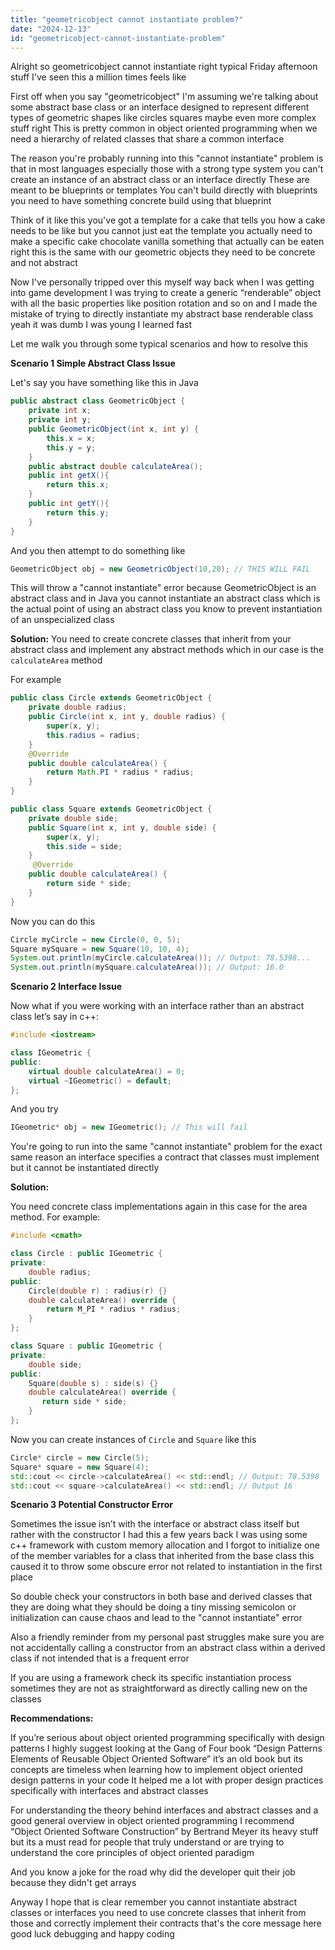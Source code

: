 ```yaml
---
title: "geometricobject cannot instantiate problem?"
date: "2024-12-13"
id: "geometricobject-cannot-instantiate-problem"
---
```


Alright so geometricobject cannot instantiate right typical Friday afternoon stuff I've seen this a million times feels like

First off when you say "geometricobject" I'm assuming we're talking about some abstract base class or an interface designed to represent different types of geometric shapes like circles squares maybe even more complex stuff right This is pretty common in object oriented programming when we need a hierarchy of related classes that share a common interface

The reason you're probably running into this "cannot instantiate" problem is that in most languages especially those with a strong type system you can't create an instance of an abstract class or an interface directly These are meant to be blueprints or templates You can't build directly with blueprints you need to have something concrete build using that blueprint

Think of it like this you've got a template for a cake that tells you how a cake needs to be like but you cannot just eat the template you actually need to make a specific cake chocolate vanilla something that actually can be eaten right this is the same with our geometric objects they need to be concrete and not abstract

Now I've personally tripped over this myself way back when I was getting into game development I was trying to create a generic “renderable” object with all the basic properties like position rotation and so on and I made the mistake of trying to directly instantiate my abstract base renderable class yeah it was dumb I was young I learned fast

Let me walk you through some typical scenarios and how to resolve this

**Scenario 1 Simple Abstract Class Issue**

Let's say you have something like this in Java

```java
public abstract class GeometricObject {
    private int x;
    private int y;
    public GeometricObject(int x, int y) {
        this.x = x;
        this.y = y;
    }
    public abstract double calculateArea();
    public int getX(){
        return this.x;
    }
    public int getY(){
        return this.y;
    }
}
```

And you then attempt to do something like

```java
GeometricObject obj = new GeometricObject(10,20); // THIS WILL FAIL
```

This will throw a "cannot instantiate" error because GeometricObject is an abstract class and in Java you cannot instantiate an abstract class which is the actual point of using an abstract class you know to prevent instantiation of an unspecialized class

**Solution:** You need to create concrete classes that inherit from your abstract class and implement any abstract methods which in our case is the `calculateArea` method

For example

```java
public class Circle extends GeometricObject {
    private double radius;
    public Circle(int x, int y, double radius) {
        super(x, y);
        this.radius = radius;
    }
    @Override
    public double calculateArea() {
        return Math.PI * radius * radius;
    }
}

public class Square extends GeometricObject {
    private double side;
    public Square(int x, int y, double side) {
        super(x, y);
        this.side = side;
    }
     @Override
    public double calculateArea() {
        return side * side;
    }
}
```
Now you can do this
```java
Circle myCircle = new Circle(0, 0, 5);
Square mySquare = new Square(10, 10, 4);
System.out.println(myCircle.calculateArea()); // Output: 78.5398...
System.out.println(mySquare.calculateArea()); // Output: 16.0
```

**Scenario 2 Interface Issue**

Now what if you were working with an interface rather than an abstract class let’s say in c++:

```c++
#include <iostream>

class IGeometric {
public:
    virtual double calculateArea() = 0;
    virtual ~IGeometric() = default;
};
```

And you try
```c++
IGeometric* obj = new IGeometric(); // This will fail
```

You're going to run into the same "cannot instantiate" problem for the exact same reason an interface specifies a contract that classes must implement but it cannot be instantiated directly

**Solution:**

You need concrete class implementations again in this case for the area method. For example:
```c++
#include <cmath>

class Circle : public IGeometric {
private:
    double radius;
public:
    Circle(double r) : radius(r) {}
    double calculateArea() override {
        return M_PI * radius * radius;
    }
};

class Square : public IGeometric {
private:
    double side;
public:
    Square(double s) : side(s) {}
    double calculateArea() override {
       return side * side;
    }
};
```

Now you can create instances of `Circle` and `Square` like this
```c++
Circle* circle = new Circle(5);
Square* square = new Square(4);
std::cout << circle->calculateArea() << std::endl; // Output: 78.5398
std::cout << square->calculateArea() << std::endl; // Output 16
```
**Scenario 3 Potential Constructor Error**

Sometimes the issue isn’t with the interface or abstract class itself but rather with the constructor I had this a few years back I was using some c++ framework with custom memory allocation and I forgot to initialize one of the member variables for a class that inherited from the base class this caused it to throw some obscure error not related to instantiation in the first place

So double check your constructors in both base and derived classes that they are doing what they should be doing a tiny missing semicolon or initialization can cause chaos and lead to the "cannot instantiate" error

Also a friendly reminder from my personal past struggles make sure you are not accidentally calling a constructor from an abstract class within a derived class if not intended that is a frequent error

If you are using a framework check its specific instantiation process sometimes they are not as straightforward as directly calling new on the classes

**Recommendations:**

If you’re serious about object oriented programming specifically with design patterns I highly suggest looking at the Gang of Four book “Design Patterns Elements of Reusable Object Oriented Software” it’s an old book but its concepts are timeless when learning how to implement object oriented design patterns in your code It helped me a lot with proper design practices specifically with interfaces and abstract classes

For understanding the theory behind interfaces and abstract classes and a good general overview in object oriented programming I recommend “Object Oriented Software Construction” by Bertrand Meyer its heavy stuff but its a must read for people that truly understand or are trying to understand the core principles of object oriented paradigm

And you know a joke for the road why did the developer quit their job because they didn't get arrays

Anyway I hope that is clear remember you cannot instantiate abstract classes or interfaces you need to use concrete classes that inherit from those and correctly implement their contracts that's the core message here good luck debugging and happy coding

